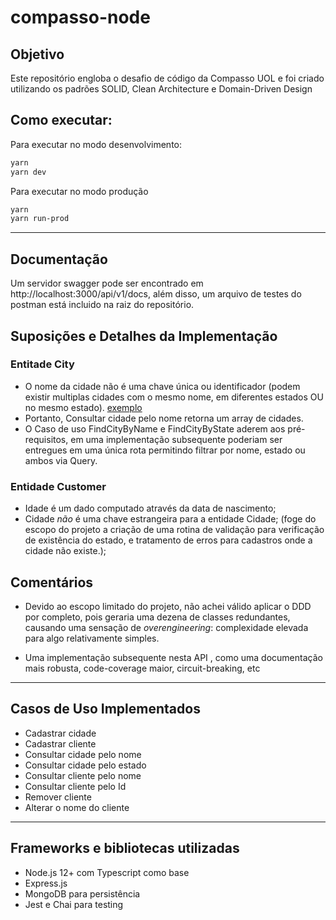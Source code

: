 # compasso-node

## Objetivo

Este repositório engloba o desafio de código da Compasso UOL e foi criado utilizando os padrões SOLID, Clean Architecture e Domain-Driven Design

## Como executar:
Para executar no modo desenvolvimento:
```sh
yarn 
yarn dev
```
Para executar no modo produção
```sh
yarn 
yarn run-prod
```

--------------------

## Documentação

Um servidor swagger pode ser encontrado em http://localhost:3000/api/v1/docs, além disso, um arquivo de testes do postman está incluido na raiz do repositório.


## Suposições e Detalhes da Implementação

### Entitade City
- O nome da cidade não é uma chave única ou identificador (podem existir multiplas cidades com o mesmo nome, em diferentes estados OU no mesmo estado). [exemplo]([https://exame.com/brasil/os-nomes-mais-usados-para-batizar-cidades-no-brasil/])
- Portanto, Consultar cidade pelo nome retorna um array de cidades.
- O Caso de uso FindCityByName e FindCityByState aderem aos pré-requisitos,  em uma implementação subsequente poderiam ser entregues em uma única rota permitindo filtrar por nome, estado ou ambos via Query.


### Entidade Customer
- Idade é um dado computado através da data de nascimento;
- Cidade *não* é uma chave estrangeira para a entidade Cidade; (foge do escopo do projeto a criação de uma rotina de validação para verificação de existência do estado, e tratamento de erros para cadastros onde a cidade não existe.); 


## Comentários


- Devido ao escopo limitado do projeto, não achei válido aplicar o DDD por completo, pois geraria uma dezena de classes redundantes, causando uma sensação de *overengineering*: complexidade elevada para algo relativamente simples.

- Uma implementação subsequente nesta API , como uma documentação mais robusta, code-coverage maior, circuit-breaking, etc


---------------
## Casos de Uso Implementados

- Cadastrar cidade
- Cadastrar cliente
- Consultar cidade pelo nome
- Consultar cidade pelo estado
- Consultar cliente pelo nome
- Consultar cliente pelo Id
- Remover cliente
- Alterar o nome do cliente

------------------

## Frameworks e bibliotecas utilizadas

- Node.js 12+ com Typescript como base
- Express.js
- MongoDB para persistência
- Jest e Chai para testing